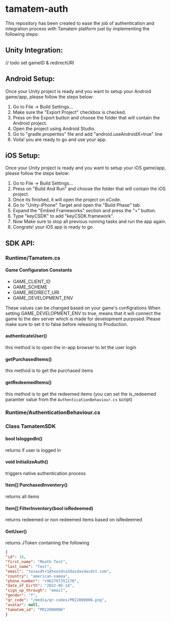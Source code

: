 # tamatem-auth

This repository has been created to ease the job of authentication and integration process with Tamatem platform just by implementing the following steps:

## Unity Integration:

 // todo set gameID & redirectURI

## Android Setup:

Once your Unity project is ready and you want to setup your Android game/app, please follow the steps below:
1. Go to File -> Build Settings...
2. Make sure the "Export Project" checkbox is checked.
3. Press on the Export button and choose the folder that will contain the Android project.
4. Open the project using Android Studio.
5. Go to "gradle.properites" file and add "android.useAndroidX=true" line
6. Voila! you are ready to go and use your app.


## iOS Setup:

Once your Unity project is ready and you want to setup your iOS game/app, please follow the steps below:
1. Go to File -> Build Settings...
2. Press on "Build And Run" and choose the folder that will contain the iOS project.
3. Once its finished, it will open the project on xCode.
4. Go to "Unity-iPhone" Target and open the "Build Phase" tab.
5. Expand the "Embed Frameworks" section and press the "+" button.
6. Type "keyCSDK" to add "keyCSDK.framework".
7. Now Make sure to stop all previous running tasks and run the app again.
8. Congrats! your iOS app is ready to go.


## SDK API:

### Runtime/Tamatem.cs

#### Game Configuraton Constants
- GAME_CLIENT_ID
- GAME_SCHEME
- GAME_REDIRECT_URI
- GAME_DEVELOPMENT_ENV

These values can be changed based on your game's configrations
When setting GAME_DEVELOPMENT_ENV to true, means that it will connect the game to the dev server which is made for development purposed. Please make sure to set it to false before releasing to Production.

#### authenticateUser()
this method is to open the in-app browser to let the user login

#### getPurchasedItems()
this method is to get the purchased items

#### getRedeemedItems()
this method is to get the redeemed items (you can set the is_redeemed paramter value from the `AuthenticationBehaviour.cs` script)


### Runtime/AuthenticationBehaviour.cs
### Class TamatemSDK

#### bool IsloggedIn()
returns if user is logged in
#### void InitializeAuth()
triggers native authentication process
#### Item[] PurchasedInventory()
returns all items
#### Item[] FilterInventory(bool isRedeemed)
returns redeemed or non redeemed items based on isRedeemed
#### GetUser()
returns JToken containing the following
```json
{
"id": 16,
"first_name": "Moath Test",
"last_name": "Test",
"email": "tesasdt+1@teasdsa3dasdasdasdst.com",
"country": "american-samoa",
"phone_number": "+962797351170",
"date_of_birth": "2022-05-14",
"sign_up_through": "email",
"gender": "f",
"qr_code": "/media/qr-codes/PR22000006.png",
"avatar": null,
"tamatem_id": "PR22000006"
}
```
